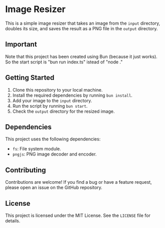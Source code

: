# Image Resizer

This is a simple image resizer that takes an image from the `input` directory, doubles its size, and saves the result as a PNG file in the `output` directory.

## Important

Note that this project has been created using Bun (because it just works). So the start script is "bun run index.ts" istead of "node ."

## Getting Started

1. Clone this repository to your local machine.
2. Install the required dependencies by running `bun install`.
3. Add your image to the `input` directory.
4. Run the script by running `bun start`.
5. Check the `output` directory for the resized image.

## Dependencies

This project uses the following dependencies:

- `fs`: File system module.
- `pngjs`: PNG image decoder and encoder.

## Contributing

Contributions are welcome! If you find a bug or have a feature request, please open an issue on the GitHub repository.

## License

This project is licensed under the MIT License. See the `LICENSE` file for details.
